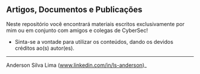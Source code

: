 ## Artigos, Documentos e Publicações

Neste repositório você encontrará materiais escritos exclusivamente por mim ou em conjunto com amigos e colegas de CyberSec!
- Sinta-se a vontade para utilizar os conteúdos, dando os devidos créditos ao(s) autor(es).

***
Anderson Silva Lima (www.linkedin.com/in/ls-anderson)_
